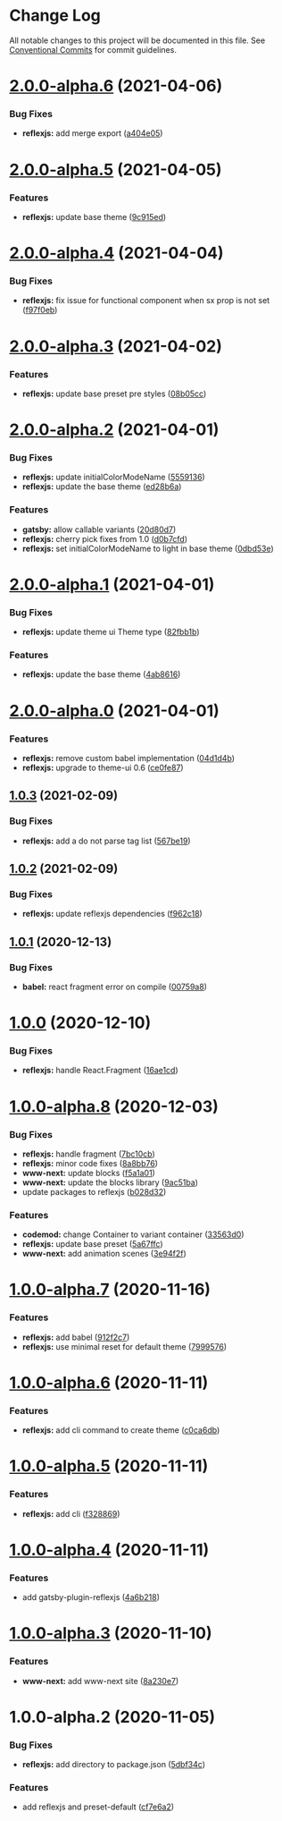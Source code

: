 # Change Log

All notable changes to this project will be documented in this file.
See [Conventional Commits](https://conventionalcommits.org) for commit guidelines.

# [2.0.0-alpha.6](https://github.com/reflexjs/reflexjs/compare/reflexjs@2.0.0-alpha.5...reflexjs@2.0.0-alpha.6) (2021-04-06)


### Bug Fixes

* **reflexjs:** add merge export ([a404e05](https://github.com/reflexjs/reflexjs/commit/a404e052cc8bee3911447ddca904a1af4f1c8ad2))





# [2.0.0-alpha.5](https://github.com/reflexjs/reflexjs/compare/reflexjs@2.0.0-alpha.4...reflexjs@2.0.0-alpha.5) (2021-04-05)


### Features

* **reflexjs:** update base theme ([9c915ed](https://github.com/reflexjs/reflexjs/commit/9c915ed8686173b2ea709252189375bdfea08090))





# [2.0.0-alpha.4](https://github.com/reflexjs/reflexjs/compare/reflexjs@2.0.0-alpha.3...reflexjs@2.0.0-alpha.4) (2021-04-04)


### Bug Fixes

* **reflexjs:** fix issue for functional component when sx prop is not set ([f97f0eb](https://github.com/reflexjs/reflexjs/commit/f97f0eb642558da60cc9fa66c6ad8c72eaa007af))





# [2.0.0-alpha.3](https://github.com/reflexjs/reflexjs/compare/reflexjs@2.0.0-alpha.2...reflexjs@2.0.0-alpha.3) (2021-04-02)


### Features

* **reflexjs:** update base preset pre styles ([08b05cc](https://github.com/reflexjs/reflexjs/commit/08b05cc894d6cb40605e77018e07af1af1261012))





# [2.0.0-alpha.2](https://github.com/reflexjs/reflexjs/compare/reflexjs@2.0.0-alpha.1...reflexjs@2.0.0-alpha.2) (2021-04-01)


### Bug Fixes

* **reflexjs:** update initialColorModeName ([5559136](https://github.com/reflexjs/reflexjs/commit/55591365b37996dbb862a1d2a6a87241e628765d))
* **reflexjs:** update the base theme ([ed28b6a](https://github.com/reflexjs/reflexjs/commit/ed28b6ac56eaf9220e2330690f5e5679652947f4))


### Features

* **gatsby:** allow callable variants ([20d80d7](https://github.com/reflexjs/reflexjs/commit/20d80d7213ff224dca65cf6c4af3d6f352401429))
* **reflexjs:** cherry pick fixes from 1.0 ([d0b7cfd](https://github.com/reflexjs/reflexjs/commit/d0b7cfd205f03368005496642692cf3fb3d82df1))
* **reflexjs:** set initialColorModeName to light in base theme ([0dbd53e](https://github.com/reflexjs/reflexjs/commit/0dbd53e790194dba9b36235aa262e6f386ac9d0d))





# [2.0.0-alpha.1](https://github.com/reflexjs/reflexjs/compare/reflexjs@2.0.0-alpha.0...reflexjs@2.0.0-alpha.1) (2021-04-01)


### Bug Fixes

* **reflexjs:** update theme ui Theme type ([82fbb1b](https://github.com/reflexjs/reflexjs/commit/82fbb1b72cee2b940e1918162a47ea8a17e8d4b7))


### Features

* **reflexjs:** update the base theme ([4ab8616](https://github.com/reflexjs/reflexjs/commit/4ab86163f370ba195cff72e773f21f4083b477eb))





# [2.0.0-alpha.0](https://github.com/reflexjs/reflexjs/compare/reflexjs@1.0.3...reflexjs@2.0.0-alpha.0) (2021-04-01)


### Features

* **reflexjs:** remove custom babel implementation ([04d1d4b](https://github.com/reflexjs/reflexjs/commit/04d1d4b55ca721c5c1e6cdae9b4d66ed7b1a3ed5))
* **reflexjs:** upgrade to theme-ui 0.6 ([ce0fe87](https://github.com/reflexjs/reflexjs/commit/ce0fe872c554d0b918c278f66a95b4e28b024cb5))





## [1.0.3](https://github.com/reflexjs/reflexjs/compare/reflexjs@1.0.2...reflexjs@1.0.3) (2021-02-09)


### Bug Fixes

* **reflexjs:** add a do not parse tag list ([567be19](https://github.com/reflexjs/reflexjs/commit/567be195d759679c646abf106eb4bbe2ee98ad07))





## [1.0.2](https://github.com/reflexjs/reflexjs/compare/reflexjs@1.0.1...reflexjs@1.0.2) (2021-02-09)


### Bug Fixes

* **reflexjs:** update reflexjs dependencies ([f962c18](https://github.com/reflexjs/reflexjs/commit/f962c184607dca6e92d32f1430266e699e297ec5))





## [1.0.1](https://github.com/reflexjs/reflex/compare/reflexjs@1.0.0...reflexjs@1.0.1) (2020-12-13)


### Bug Fixes

* **babel:** react fragment error on compile ([00759a8](https://github.com/reflexjs/reflex/commit/00759a816c2784c211e0d47e150f7ccedd66b2ea))





# [1.0.0](https://github.com/reflexjs/reflex/compare/reflexjs@1.0.0-alpha.8...reflexjs@1.0.0) (2020-12-10)


### Bug Fixes

* **reflexjs:** handle React.Fragment ([16ae1cd](https://github.com/reflexjs/reflex/commit/16ae1cdee53df54b1b6bb929186530d6d8768391))





# [1.0.0-alpha.8](https://github.com/reflexjs/reflex/compare/reflexjs@1.0.0-alpha.7...reflexjs@1.0.0-alpha.8) (2020-12-03)


### Bug Fixes

* **reflexjs:** handle fragment ([7bc10cb](https://github.com/reflexjs/reflex/commit/7bc10cb4dd1b0db4cab5896b803b248f4b02282c))
* **reflexjs:** minor code fixes ([8a8bb76](https://github.com/reflexjs/reflex/commit/8a8bb76bdcb8bcd05878186b5900e121627f1a55))
* **www-next:** update blocks ([f5a1a01](https://github.com/reflexjs/reflex/commit/f5a1a010feb0f9284d780bfa6ad948ec2704563d))
* **www-next:** update the blocks library ([9ac51ba](https://github.com/reflexjs/reflex/commit/9ac51ba95ad1f9626cde9e1e54e622d8ed4a32ad))
* update packages to reflexjs ([b028d32](https://github.com/reflexjs/reflex/commit/b028d328ddbbd41e6bd023a2c6317128aa4c284e))


### Features

* **codemod:** change Container to variant container ([33563d0](https://github.com/reflexjs/reflex/commit/33563d06087a2c7762a6b26027ef9677acc579c3))
* **reflexjs:** update base preset ([5a67ffc](https://github.com/reflexjs/reflex/commit/5a67ffc1b3c1b0500e41e3b3dfa6a45d318a84eb))
* **www-next:** add animation scenes ([3e94f2f](https://github.com/reflexjs/reflex/commit/3e94f2f6d9f852e006c5453ce0043d59953e0f5b))





# [1.0.0-alpha.7](https://github.com/reflexjs/reflex/compare/reflexjs@1.0.0-alpha.6...reflexjs@1.0.0-alpha.7) (2020-11-16)


### Features

* **reflexjs:** add babel ([912f2c7](https://github.com/reflexjs/reflex/commit/912f2c77ee7ab000fbbda9d068c43556f5397dd6))
* **reflexjs:** use minimal reset for default theme ([7999576](https://github.com/reflexjs/reflex/commit/799957641abe1875ac8c07027ae3abdde2951e5e))





# [1.0.0-alpha.6](https://github.com/reflexjs/reflex/compare/reflexjs@1.0.0-alpha.5...reflexjs@1.0.0-alpha.6) (2020-11-11)


### Features

* **reflexjs:** add cli command to create theme ([c0ca6db](https://github.com/reflexjs/reflex/commit/c0ca6db1b90853c4cca26adb8e8fb60633ca5393))





# [1.0.0-alpha.5](https://github.com/reflexjs/reflex/compare/reflexjs@1.0.0-alpha.4...reflexjs@1.0.0-alpha.5) (2020-11-11)


### Features

* **reflexjs:** add cli ([f328869](https://github.com/reflexjs/reflex/commit/f3288697d512aaf8d1ede1c35334e77e9b18729f))





# [1.0.0-alpha.4](https://github.com/reflexjs/reflex/compare/reflexjs@1.0.0-alpha.3...reflexjs@1.0.0-alpha.4) (2020-11-11)


### Features

* add gatsby-plugin-reflexjs ([4a6b218](https://github.com/reflexjs/reflex/commit/4a6b21809bb551ce3fb41595830f60b4eeb832f4))





# [1.0.0-alpha.3](https://github.com/reflexjs/reflex/compare/reflexjs@1.0.0-alpha.2...reflexjs@1.0.0-alpha.3) (2020-11-10)


### Features

* **www-next:** add www-next site ([8a230e7](https://github.com/reflexjs/reflex/commit/8a230e7e43d1bb6a25c7332501547ee0f9eea080))





# 1.0.0-alpha.2 (2020-11-05)


### Bug Fixes

* **reflexjs:** add directory to package.json ([5dbf34c](https://github.com/reflexjs/reflex/commit/5dbf34c8e8dcc431c8b05c4688b584a8b15d04a3))


### Features

* add reflexjs and preset-default ([cf7e6a2](https://github.com/reflexjs/reflex/commit/cf7e6a25901a3685e959bf4024b3c839adbce72b))
